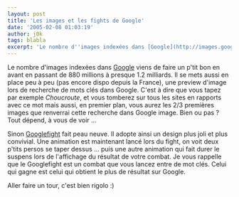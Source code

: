 ```yaml
---
layout: post
title: 'Les images et les fights de Google'
date: '2005-02-08 01:03:19'
author: j0k
tags: blabla
excerpt: 'Le nombre d''images indexées dans [Google](http://images.google.com/) viens de faire un p''tit bon en avant en passant de 880 millions à presque 1.2 milliards.   )   Il se mets aussi en place peu à peu (pas encore dispo depuis la France), une preview d''image lors de recherche de mots clés dans Google.   C''est à dire que vous tapez par exemple      ...'
---
```


Le nombre d'images indexées dans [Google](http://images.google.com/) viens de faire un p'tit bon en avant en passant de 880 millions à presque 1.2 milliards.      Il se mets aussi en place peu à peu (pas encore dispo depuis la France), une preview d'image lors de recherche de mots clés dans Google.   C'est à dire que vous tapez par exemple *Choucroute*, et vous tomberez sur tous les sites en rapports avec ce mot mais aussi, en premier plan, vous aurez les 2/3 premières images que renverrai cette recherche dans Google image.   Bien ou pas ? Tout dépend, à vous de voir ...

Sinon [Googlefight](http://www.googlefight.com/) fait peau neuve. Il adopte ainsi un design plus joli et plus convivial. Une animation est maintenant lancé lors du fight, on voit deux p'tits persos se taper dessus ... puis une autre animation qui fait durer le suspens lors de l'affichage du résultat de votre combat.   Je vous rappelle que le Googlefight est un combat que vous lancez entre de mot clés. Celui qui gagne est celui qui obtient le plus de résultat sur Google.

Aller faire un tour, c'est bien rigolo :)
